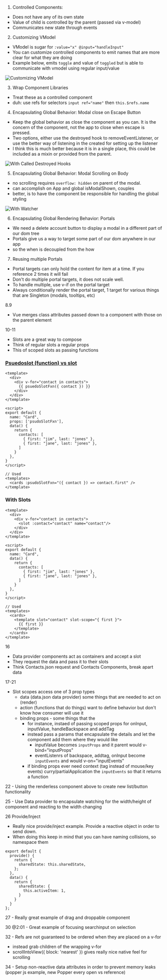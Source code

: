 1. Controlled Components:
 - Does not have any of its own state
 - Value of child is controlled by the parent (passed via v-model)
 - Communicates new state through events

2. Customizing VModel
 - VModel is sugar for `:value="x" @input="handleInput"`
 - You can customize controlled components to emit names that are more clear for what they are doing
 - Example below, emits `toggle` and value of `toggled` but is able to communicate with vmodel using regular input/value

![Customizing VModel](./images/02_customizing_vmodel.png)

3. Wrap Component Libraries
 - Treat these as a controlled component
 - duh: use refs for selectors `input ref="name"` then `this.$refs.name`

4. Encapsulating Global Behavior: Modal close on Escape Button
 - Keep the global behavior as close the component as you can.  It is the concern of the component, not the app to close when escape is pressed.
 - Two options, either use the destroyed hook to removeEventListener, or use the better way of listening  in the created for setting up the listener
 - I think this is much better because it is in a single place, this could be included as a mixin or provided from the parent.

![With Called Destroyed Hooks](./images/04_global_event_cleanup_using_once_hook_destroyed.png)

5. Encapsulating Global Behavior: Modal Scrolling on Body
 - no scrolling requires `overflow: hidden` on parent of the modal.
 - can accomplish on App and global isModalShown, couples
 - better, is to have the component be responsible for handling the global styling

![With Watcher](./images/05_global_style_cleanup_in_watcher.png)

6. Encapsulating Global Rendering Behavior: Portals
 - We need a delete account button to display a modal in a different part of our dom tree
 - Portals give us a way to target some part of our dom anywhere in our app
 - so the when is decoupled from the how

7. Reusing multiple Portals
 - Portal targets can only hold the content for item at a time.  If you reference 2 times it will fail
 - Don't do multiple portal targets, it does not scale well.
 - To handle multiple, use v-if on the portal target
 - Always conditionally render the portal target, 1 target for various things that are Singleton (modals, tooltips, etc)

8.9
 - Vue merges class attributes passed down to a component with those on the parent element

10-11
 - Slots are a great way to compose
 - Think of regular slots a regular props
 - This of scoped slots as passing functions

### [Psuedoslot (function) vs slot](https://codesandbox.io/s/72vq6w35w1)
```
<template>
  <div>
    <div v-for="contact in contacts">
      {{ psuedoSlotFxn({ contact }) }}
    </div>
  </div>
</template>

<script>
export default {
  name: "Card",
  props: ['psudoSlotFxn'],
  data() {
    return {
      contacts: [
        { first: "jim", last: "jones" },
        { first: "jane", last: "jones" },
      ]
    }
  },
}
</script>

// Used
<templates>
  <cards :psudoSlotFxn="({ contact }) => contact.first" />
</template>
```

### With Slots
```
<template>
  <div>
    <div v-for="contact in contacts">
      <slot :contact="contact" name="contact"/>
    </div>
  </div>
</template>

<script>
export default {
  name: "Card",
  data() {
    return {
      contacts: [
        { first: "jim", last: "jones" },
        { first: "jane", last: "jones" },
      ]
    }
  },
}
</script>

// Used
<templates>
  <cards>
    <template slot="contact" slot-scope="{ first }">
      {{ first }}
    </template>
  </cards>
</template>
```

16
 - Data provider components act as containers and accept a slot
 - They request the data and pass it to their slots
 - Think Contacts.json request and Contacts Components, break apart data
 
17-21
 - Slot scopes access one of 3 prop types
   - data (data.json data provider) some things that are needed to act on (render)
   - action (functions that do things) want to define behavior but don't know how consumer will use it 
   - binding props - some things that the
     - for instance, instaed of passing scoped props for onInput, inputValue, handleBackspace and addTag
     - instead pass a params that encapsulate the details and let the component add them where they would like
       - inputValue becomes `inputProps` and it parent would v-bind="inputProps"
       - eventListenrs of backspace, addtag, onInput become `inputEvents` and would v-on="inputEvents"
     - if binding props ever need context (tag instead of mouse/key events) curry/partialApplication the `inputEvents` so that it returns a function

22 - Using the renderless component above to create new list/button functionality

25 - Use Data provider to encapsulate watching for the width/height of component and reacting to the width changing     

26 Provide/Inject 
  - Really nice provide/inject example.  Provide a reactive object in order to send down.
  - When doing this keep in mind that you can have naming collisions, so namespace them
 
```
export default {
  provide() { 
    return {
      sharedState: this.sharedState,
    };  
  },
  data() {
    return {
      sharedState: {
        this.activeItem: 1,
      }
    }
  }
};
```

27 - Really great example of drag and droppable component

30 @2:01 - Great example of focusing searchinput on selection

32 - Refs are not guaranteed to be ordered when they are placed on a v-for
  - instead grab children of the wrapping v-for
  - scrollIntoView({ block: 'nearest' }) gives really nice native feel for scrolling
  
34 - Setup non-reactive data attributes in order to prevent memory leaks (popper js example, new Popper every open vs reference)
